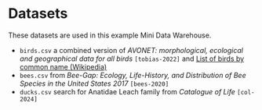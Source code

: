 # Datasets

These datasets are used in this example Mini Data Warehouse.

- `birds.csv` a combined version of *AVONET: morphological, ecological and geographical data for all birds* `[tobias-2022]` and [List of birds by common name (Wikipedia)](https://en.wikipedia.org/wiki/)
- `bees.csv` from *Bee-Gap: Ecology, Life-History, and Distribution of Bee Species in the United States 2017* `[bees-2020]`
- `ducks.csv` search for Anatidae Leach family from *Catalogue of Life* `[col-2024]`
